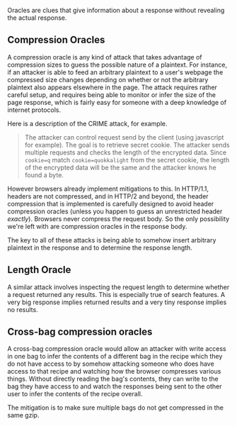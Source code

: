 Oracles are clues that give information about a response without revealing the actual response.

## Compression Oracles

A compression oracle is any kind of attack that takes advantage of compression sizes to guess the possible nature of a plaintext. For instance, if an attacker is able to feed an arbitrary plaintext to a user's webpage the compressed size changes depending on whether or not the arbitrary plaintext also appears elsewhere in the page. The attack requires rather careful setup, and requires being able to monitor or infer the size of the page response, which is fairly easy for someone with a deep knowledge of internet protocols.

Here is a description of the CRIME attack, for example.

> The attacker can control request send by the client (using javascript for example). The goal is to retrieve secret cookie. The attacker sends multiple requests  and checks the length of the encrypted data. Since `cookie=q` match `cookie=quokkalight` from the secret cookie, the length of the encrypted data will be the same and the attacker knows he found a byte.

However browsers already implement mitigations to this. In HTTP/1.1, headers are not compressed, and in HTTP/2 and beyond, the header compression that is implemented is carefully designed to avoid header compression oracles (unless you happen to guess an unrestricted header *exactly*). Browsers never compress the request body. So the only possibility we're left with are compression oracles in the response body. 

The key to all of these attacks is being able to somehow insert arbitrary plaintext in the response and to determine the response length. 

## Length Oracle

A similar attack involves inspecting the request length to determine whether a request returned any results. This is especially true of search features. A very big response implies returned results and a very tiny response implies no results. 

## Cross-bag compression oracles

A cross-bag compression oracle would allow an attacker with write access in one bag to infer the contents of a different bag in the recipe which they do not have access to by somehow attacking someone who does have access to that recipe and watching how the browser compresses various things. Without directly reading the bag's contents, they can write to the bag they have access to and watch the responses being sent to the other user to infer the contents of the recipe overall. 

The mitigation is to make sure multiple bags do not get compressed in the same gzip. 
